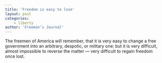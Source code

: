 ```yaml
---
title: 'Freedom is easy to lose'
layout: post
categories:
    - liberty
author: 'Freeman’s Journal'
---
```


The freemen of America will remember, that it is very easy to change a free government into an arbitrary, despotic, or military one: but it is very difficult, almost impossible to reverse the matter — very difficult to regain freedom once lost.